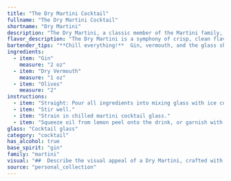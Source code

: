 ```yaml
---
title: "The Dry Martini Cocktail"
fullname: "The Dry Martini Cocktail"
shortname: "Dry Martini"
description: "The Dry Martini, a classic member of the Martini family, is a gin-based cocktail with roots in 19th-century America. Its austere dryness, a testament to the dominance of gin over vermouth, is what defines it.  "
flavor_description: "The Dry Martini is a symphony of crisp, clean flavors. Gin's juniper and botanicals take center stage, with dry vermouth adding subtle herbal notes and a hint of dryness. The olive, a classic garnish, contributes a briny, savory touch, balancing the gin's boldness with a touch of earthiness. It's a sophisticated, refreshing cocktail with a long, satisfying finish. "
bartender_tips: "**Chill everything!**  Gin, vermouth, and the glass should all be ice cold.  **Use a quality gin** and a **dry vermouth**.  **Stir, don't shake!**  Shaking will dilute the cocktail.  **Garnish with an olive or a lemon twist.**  Remember, **a good Martini is all about balance**.  Don't overpower the gin with too much vermouth.  **Taste as you go** and adjust the vermouth to your liking. "
ingredients:
  - item: "Gin"
    measure: "2 oz"
  - item: "Dry Vermouth"
    measure: "1 oz"
  - item: "Olives"
    measure: "2"
instructions:
  - item: "Straight: Pour all ingredients into mixing glass with ice cubes."
  - item: "Stir well."
  - item: "Strain in chilled martini cocktail glass."
  - item: "Squeeze oil from lemon peel onto the drink, or garnish with olive."
glass: "Cocktail glass"
category: "cocktail"
has_alcohol: true
base_spirit: "gin"
family: "martini"
visual: "##  Describe the visual appeal of a Dry Martini, crafted with gin, dry vermouth, and olives. **Consider these elements:*** **Glass:** A classic chilled martini glass, with its iconic V-shape and stem.* **Liquid:** The clear, almost transparent gin, possibly with a slight hint of ice-cold chill. * **Vermouth:**  The subtle whisper of dry vermouth, adding a faint, pale-yellow hue to the gin. * **Olive:** A single, plump green olive, resting elegantly on a cocktail stick or skewer, or perhaps submerged in the gin.  * **Presentation:**  The overall look of the drink.  Is it minimalist, with just the olive as a garnish? Or are there other embellishments, like a twist of lemon peel?  How does the condensation from the chilled glass contribute to the visual appeal? **Please provide a detailed description that evokes the visual beauty of this classic cocktail.** "
source: "personal_collection"
---
```


